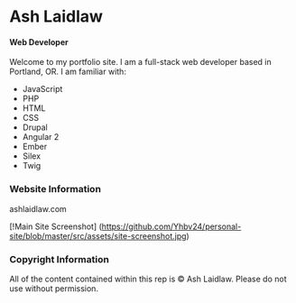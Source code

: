 # Ash Laidlaw
#### Web Developer

Welcome to my portfolio site. I am a full-stack web developer based in Portland, OR. I am familiar with:
   * JavaScript
   * PHP
   * HTML
   * CSS
   * Drupal
   * Angular 2
   * Ember
   * Silex
   * Twig

### Website Information

ashlaidlaw.com

[!Main Site Screenshot]
(https://github.com/Yhbv24/personal-site/blob/master/src/assets/site-screenshot.jpg)

### Copyright Information

All of the content contained within this rep is © Ash Laidlaw. Please do not use without permission.
